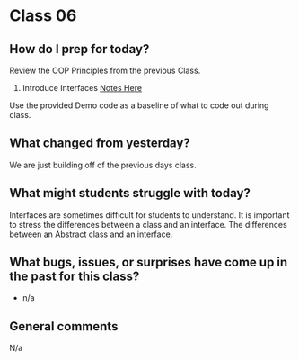 # Class 06

## How do I prep for today?
Review the OOP Principles from the previous Class.
1. Introduce Interfaces [Notes Here]()

Use the provided Demo code as a baseline of what to code out during class.

## What changed from yesterday? 
We are just building off of the previous days class. 

## What might students struggle with today? 
Interfaces are sometimes difficult for students to understand. It is important to
stress the differences between a class and an interface. The differences between an Abstract class and an interface.

## What bugs, issues, or surprises have come up in the past for this class?
- n/a

## General comments
N/a
